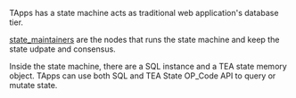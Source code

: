 TApps has a state machine acts as traditional web application's database tier.

[state_maintainers](state_maintainers.md) are the nodes that runs the state machine and keep the state udpate and consensus.

Inside the state machine, there are a SQL instance and a TEA state memory object. TApps can use both SQL and TEA State OP_Code API to query or mutate state.
